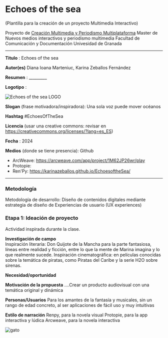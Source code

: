 # Echoes of the sea  

(Plantilla para la creación de un proyecto Multimedia Interactivo)

Proyecto de [Creación Multimedia y Periodismo Multiplataforma](https://github.com/mgea/PeriodismoMultimedia)
Master de Nuevos medios interactivos y periodismo multimedia
Facultad de Comunicación y Documentación
Univesidad de Granada  

----



**Titulo** : Echoes of the sea

**Autor(es)** Diana Ioana Marteniuc, Karina Zeballos Fernández

**Resumen** : _________

**Logotipo** : 


![Echoes of the sea LOGO](https://github.com/karinazeballos/karinazeballos.github.io/assets/165934819/c93e452a-520b-4c49-9056-bbfbbb0ece19)


**Slogan** (frase motivadora/inspiradora): Una sola voz puede mover océanos

**Hashtag**  #EchoesOfTheSea

**Licencia**    (usar una creative commons: revisar en https://creativecommons.org/licenses/?lang=es_ES) 

**Fecha** : 2024

**Medios** (donde se tiene presencia): Github


* ArcWeave: https://arcweave.com/app/project/1M62JP26wr/play
* Protopie:
* Ren'Py: https://karinazeballos.github.io/EchoesoftheSea/


--- 

### Metodología

Metodología de desarrollo: Diseño de contenidos digitales mediante estrategia de diseño de Experiencias de usuario (UX experiences) 

### Etapa 1: Ideación de proyecto 

Actividad inspirada durante la clase.

**Investigación de campo**   
Inspiración literaria: Don Quijote de la Mancha para la parte fantasiosa, líneas entre realidad y ficción, entre lo que la mente de Marina imagina y lo que realmente sucede. 
Inspiración cinematográfica: en películas conocidas sobre la temática de piratas, como Piratas del Caribe y la serie H2O sobre sirenas. 


**Necesidad/oportunidad** 

**Motivación de la propuesta** ....Crear un producto audiovisual con una temática original y dinámica

**Personas/Usuarios**  Para los amantes de la fantasía y musicales, sin un rango de edad concreto, al ser aplicaciones de fácil uso y muy intuitivas 

**Estilo de narración** 
Renpy, para la novela visual
Protopie, para la app interactiva y lúdica
Arcweave, para la novela interactiva


![gato](https://cdn.pixabay.com/photo/2017/02/20/18/03/cat-2083492_1280.jpg)













